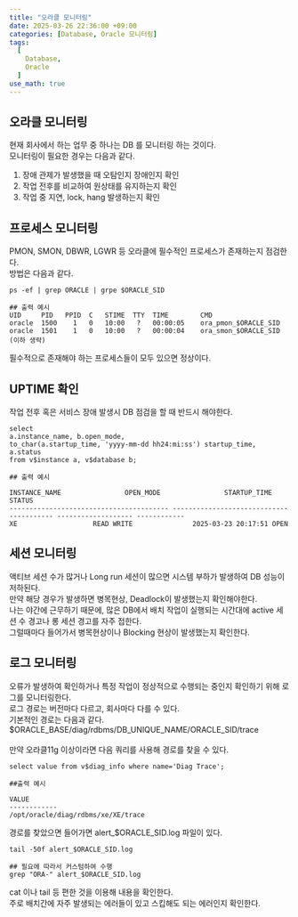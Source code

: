 ```yaml
---
title: "오라클 모니터링"
date: 2025-03-26 22:36:00 +09:00
categories: [Database, Oracle 모니터링]
tags:
  [
    Database,
    Oracle
  ]
use_math: true
---
```


## 오라클 모니터링
현재 회사에서 하는 업무 중 하나는 DB 를 모니터링 하는 것이다.<br>
모니터링이 필요한 경우는 다음과 같다.<br> 

1. 장애 관제가 발생했을 때 오탐인지 장애인지 확인
2. 작업 전후를 비교하여 원상태를 유지하는지 확인
3. 작업 중 지연, lock, hang 발생하는지 확인

## 프로세스 모니터링
PMON, SMON, DBWR, LGWR 등 오라클에 필수적인 프로세스가 존재하는지 점검한다.<br>
방법은 다음과 같다.<br>
```
ps -ef | grep ORACLE | grpe $ORACLE_SID

## 출력 예시
UID     PID   PPID  C   STIME  TTY  TIME        CMD
oracle  1500    1   0   10:00   ?   00:00:05    ora_pmon_$ORACLE_SID
oracle  1501    1   0   10:00   ?   00:00:04    ora_smon_$ORACLE_SID
(이하 생략)
```
필수적으로 존재해야 하는 프로세스들이 모두 있으면 정상이다.<br>

## UPTIME 확인
작업 전후 혹은 서비스 장애 발생시 DB 점검을 할 때 반드시 해야한다.<br>

```
select 
a.instance_name, b.open_mode,
to_char(a.startup_time, 'yyyy-mm-dd hh24:mi:ss') startup_time,
a.status
from v$instance a, v$database b;

## 출력 예시

INSTANCE_NAME				 OPEN_MODE				  STARTUP_TIME	      STATUS
---------------------------------------- ---------------------------------------- ------------------- ------------
XE					 READ WRITE				  2025-03-23 20:17:51 OPEN

```

## 세션 모니터링
액티브 세션 수가 많거나 Long run 세션이 많으면 시스템 부하가 발생하여 DB 성능이 저하된다.<br>
만약 해당 경우가 발생하면 병목현상, Deadlock이 발생했는지 확인해야한다.<br>
나는 야간에 근무하기 때문에, 많은 DB에서 배치 작업이 실행되는 시간대에 active 세션 수 경고나 롱 세션 경고를 자주 접한다.<br>
그럴때마다 들어가서 병목현상이나 Blocking 현상이 발생했는지 확인한다.<br>

## 로그 모니터링
오류가 발생하여 확인하거나 특정 작업이 정상적으로 수행되는 중인지 확인하기 위해 로그를 모니터링한다.<br>
로그 경로는 버전마다 다르고, 회사마다 다를 수 있다. <br>
기본적인 경로는 다음과 같다.<br>
\$ORACLE_BASE/diag/rdbms/DB_UNIQUE_NAME/ORACLE_SID/trace <br>
<br>
만약 오라클11g 이상이라면 다음 쿼리를 사용해 경로를 찾을 수 있다.<br>

```
select value from v$diag_info where name='Diag Trace';

##출력 예시

VALUE
------------
/opt/oracle/diag/rdbms/xe/XE/trace
```

경로를 찾았으면 들어가면 alert_$ORACLE_SID.log 파일이 있다.<br>

```
tail -50f alert_$ORACLE_SID.log

## 필요에 따라서 커스텀하여 수행
grep "ORA-" alert_$ORACLE_SID.log
```
cat 이나 tail 등 편한 것을 이용해 내용을 확인한다.<br>
주로 배치간에 자주 발생되는 에러들이 있고 스킵해도 되는 에러인지 확인한다.<br>